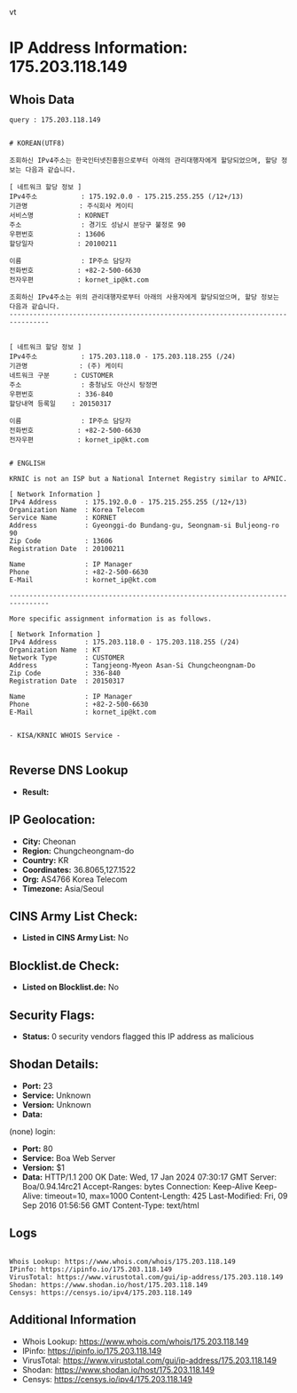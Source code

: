 vt
# IP Address Information: 175.203.118.149

## Whois Data
```
query : 175.203.118.149


# KOREAN(UTF8)

조회하신 IPv4주소는 한국인터넷진흥원으로부터 아래의 관리대행자에게 할당되었으며, 할당 정보는 다음과 같습니다.

[ 네트워크 할당 정보 ]
IPv4주소           : 175.192.0.0 - 175.215.255.255 (/12+/13)
기관명             : 주식회사 케이티
서비스명           : KORNET
주소               : 경기도 성남시 분당구 불정로 90
우편번호           : 13606
할당일자           : 20100211

이름               : IP주소 담당자
전화번호           : +82-2-500-6630
전자우편           : kornet_ip@kt.com

조회하신 IPv4주소는 위의 관리대행자로부터 아래의 사용자에게 할당되었으며, 할당 정보는 다음과 같습니다.
--------------------------------------------------------------------------------


[ 네트워크 할당 정보 ]
IPv4주소           : 175.203.118.0 - 175.203.118.255 (/24)
기관명             : (주) 케이티
네트워크 구분      : CUSTOMER
주소               : 충청남도 아산시 탕정면
우편번호           : 336-840
할당내역 등록일    : 20150317

이름               : IP주소 담당자
전화번호           : +82-2-500-6630
전자우편           : kornet_ip@kt.com


# ENGLISH

KRNIC is not an ISP but a National Internet Registry similar to APNIC.

[ Network Information ]
IPv4 Address       : 175.192.0.0 - 175.215.255.255 (/12+/13)
Organization Name  : Korea Telecom
Service Name       : KORNET
Address            : Gyeonggi-do Bundang-gu, Seongnam-si Buljeong-ro 90
Zip Code           : 13606
Registration Date  : 20100211

Name               : IP Manager
Phone              : +82-2-500-6630
E-Mail             : kornet_ip@kt.com

--------------------------------------------------------------------------------

More specific assignment information is as follows.

[ Network Information ]
IPv4 Address       : 175.203.118.0 - 175.203.118.255 (/24)
Organization Name  : KT
Network Type       : CUSTOMER
Address            : Tangjeong-Myeon Asan-Si Chungcheongnam-Do
Zip Code           : 336-840
Registration Date  : 20150317

Name               : IP Manager
Phone              : +82-2-500-6630
E-Mail             : kornet_ip@kt.com


- KISA/KRNIC WHOIS Service -


```
## Reverse DNS Lookup
- **Result:** 

## IP Geolocation:
- **City:** Cheonan
- **Region:** Chungcheongnam-do
- **Country:** KR
- **Coordinates:** 36.8065,127.1522
- **Org:** AS4766 Korea Telecom
- **Timezone:** Asia/Seoul

## CINS Army List Check:
- **Listed in CINS Army List:** 
No

## Blocklist.de Check:
- **Listed on Blocklist.de:** 
No

## Security Flags:
- **Status:** 0 security vendors flagged this IP address as malicious

## Shodan Details:
- **Port:** 23
- **Service:** Unknown
- **Version:** Unknown
- **Data:** 
(none) login: 

- **Port:** 80
- **Service:** Boa Web Server
- **Version:** $1
- **Data:** HTTP/1.1 200 OK
Date: Wed, 17 Jan 2024 07:30:17 GMT
Server: Boa/0.94.14rc21
Accept-Ranges: bytes
Connection: Keep-Alive
Keep-Alive: timeout=10, max=1000
Content-Length: 425
Last-Modified: Fri, 09 Sep 2016 01:56:56 GMT
Content-Type: text/html



## Logs
```

Whois Lookup: https://www.whois.com/whois/175.203.118.149
IPinfo: https://ipinfo.io/175.203.118.149
VirusTotal: https://www.virustotal.com/gui/ip-address/175.203.118.149
Shodan: https://www.shodan.io/host/175.203.118.149
Censys: https://censys.io/ipv4/175.203.118.149

```
## Additional Information
- Whois Lookup: https://www.whois.com/whois/175.203.118.149
- IPinfo: https://ipinfo.io/175.203.118.149
- VirusTotal: https://www.virustotal.com/gui/ip-address/175.203.118.149
- Shodan: https://www.shodan.io/host/175.203.118.149
- Censys: https://censys.io/ipv4/175.203.118.149

